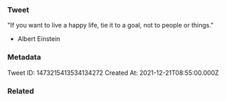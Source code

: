 ### Tweet
"If you want to live a happy life, tie it to a goal, not to people or things." 

- Albert Einstein

### Metadata
Tweet ID: 1473215413534134272
Created At: 2021-12-21T08:55:00.000Z

### Related

